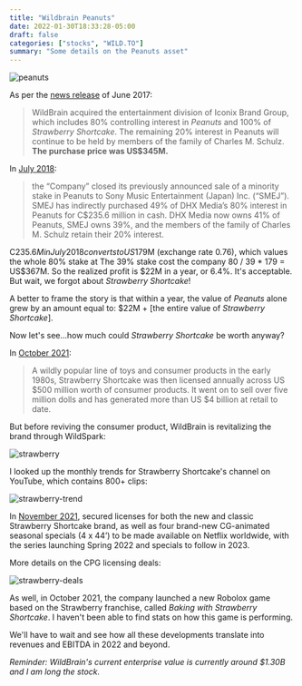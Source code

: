 ```yaml
---
title: "Wildbrain Peanuts"
date: 2022-01-30T18:33:28-05:00
draft: false
categories: ["stocks", "WILD.TO"]
summary: "Some details on the Peanuts asset"
---
```


![peanuts](/images/peanuts.png)

As per the [news release](https://www.wildbrain.com/newsreleases/dhx-media-closes-acquisition-peanuts-strawberry-shortcake/) of June 2017:

<blockquote>

WildBrain acquired the entertainment division of Iconix Brand Group, which includes 80% controlling interest in _Peanuts_ and 100% of _Strawberry Shortcake_. The remaining 20% interest in Peanuts will continue to be held by members of the family of Charles M. Schulz. **The purchase price was US$345M.**

</blockquote>

In [July 2018](https://www.wildbrain.com/newsreleases/dhx-media-closes-sale-to-sony-of-minority-stake-in-peanuts/):

<blockquote>

the “Company” closed its previously announced sale of a minority stake in Peanuts to Sony Music Entertainment (Japan) Inc. (“SMEJ”). SMEJ has indirectly purchased 49% of DHX Media’s 80% interest in Peanuts for C$235.6 million in cash. DHX Media now owns 41% of Peanuts, SMEJ owns 39%, and the members of the family of Charles M. Schulz retain their 20% interest.

</blockquote>

C$235.6M in July 2018 converts to US$179M (exchange rate 0.76), which values the whole 80% stake at  The 39% stake cost the company 80 / 39 * 179 = US$367M. So the realized profit is $22M in a year, or 6.4%. It's acceptable. But wait, we forgot about _Strawberry Shortcake_!

A better to frame the story is that within a year, the value of _Peanuts_ alone grew by an amount equal to: $22M + [the entire value of _Strawberry Shortcake_].

Now let's see...how much could _Strawberry Shortcake_ be worth anyway?

In [October 2021](https://www.newswire.ca/news-releases/wildbrain-bakes-up-an-all-new-strawberry-shortcake-for-today-s-digital-savvy-kids-global-rollout-features-original-animated-youtube-series-premium-svod-specials-the-first-ever-strawberry-shortcake-roblox-game-plus-all-new-toys-books-music-e-893699471.html):

<blockquote>

A wildly popular line of toys and consumer products in the early 1980s, Strawberry Shortcake was then licensed annually across US $500 million worth of consumer products. It went on to sell over five million dolls and has generated more than US $4 billion at retail to date. 

</blockquote>

But before reviving the consumer product, WildBrain is revitalizing the brand through WildSpark:

![strawberry](/images/strawberry.png)

I looked up the monthly trends for Strawberry Shortcake's channel on YouTube, which contains 800+ clips:

![strawberry-trend](/images/strawberry-trend.png)

In [November 2021](https://www.wildbrain.com/newsreleases/wildbrain-serves-up-more-strawberry-shortcake-deals/), secured licenses for both the new and classic Strawberry Shortcake brand, as well as four brand-new CG-animated seasonal specials (4 x 44’) to be made available on Netflix worldwide, with the series launching Spring 2022 and specials to follow in 2023. 

More details on the CPG licensing deals:

![strawberry-deals](/images/strawberry-deals.png)

As well, in October 2021, the company launched a new Robolox game based on the Strawberry franchise, called _Baking with Strawberry Shortcake_. I haven't been able to find stats on how this game is performing.

We'll have to wait and see how all these developments translate into revenues and EBITDA in 2022 and beyond.

_Reminder: WildBrain's current enterprise value is currently around $1.30B and I am long the stock._
